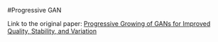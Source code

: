 #Progressive GAN

Link to the original paper: [Progressive Growing of GANs for Improved Quality, Stability, and Variation](https://arxiv.org/abs/1710.10196v3)
